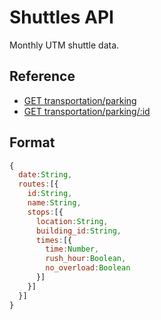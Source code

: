 # Shuttles API

Monthly UTM shuttle data.

<div id="reference">
  <h2>Reference</h2>
  <ul>
    <li><a href="./list.md">GET transportation/parking</a></li>
    <li><a href="./show.md">GET transportation/parking/:id</a></li>
  </ul>
</div>

## Format

```js
{
  date:String,
  routes:[{
    id:String,
    name:String,
    stops:[{
      location:String,
      building_id:String,
      times:[{
        time:Number,
        rush_hour:Boolean,
        no_overload:Boolean
      }]
    }]
  }]
}
```
